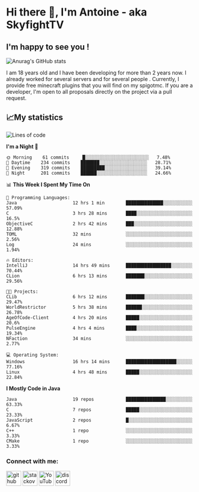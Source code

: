 # Hi there 👋, I'm Antoine - aka SkyfightTV
## I'm happy to see you !
![Anurag's GitHub stats](https://github-readme-stats.vercel.app/api?username=SKyfightTV&show_icons=true&theme=dark&count_private=true&)

I am 18 years old and I have been developing for more than 2 years now. I already worked for several servers and for several people . Currently, I provide free minecraft plugins that you will find on my spigotmc.
If you are a developer, I'm open to all proposals directly on the project via a pull request.

## 📈My statistics
<!--START_SECTION:waka-->
![Lines of code](https://img.shields.io/badge/From%20Hello%20World%20I%27ve%20Written-810%20Thousand%20lines%20of%20code-blue)

**I'm a Night 🦉** 

```text
🌞 Morning    61 commits     █░░░░░░░░░░░░░░░░░░░░░░░░   7.48% 
🌆 Daytime    234 commits    ███████░░░░░░░░░░░░░░░░░░   28.71% 
🌃 Evening    319 commits    █████████░░░░░░░░░░░░░░░░   39.14% 
🌙 Night      201 commits    ██████░░░░░░░░░░░░░░░░░░░   24.66%

```


📊 **This Week I Spent My Time On** 

```text
💬 Programming Languages: 
Java                     12 hrs 1 min        ██████████████░░░░░░░░░░░   57.09% 
C                        3 hrs 28 mins       ████░░░░░░░░░░░░░░░░░░░░░   16.5% 
ObjectiveC               2 hrs 42 mins       ███░░░░░░░░░░░░░░░░░░░░░░   12.88% 
TOML                     32 mins             ░░░░░░░░░░░░░░░░░░░░░░░░░   2.56% 
Log                      24 mins             ░░░░░░░░░░░░░░░░░░░░░░░░░   1.94%

🔥 Editors: 
IntelliJ                 14 hrs 49 mins      █████████████████░░░░░░░░   70.44% 
CLion                    6 hrs 13 mins       ███████░░░░░░░░░░░░░░░░░░   29.56%

🐱‍💻 Projects: 
CLib                     6 hrs 12 mins       ███████░░░░░░░░░░░░░░░░░░   29.47% 
WorldRestrictor          5 hrs 38 mins       ██████░░░░░░░░░░░░░░░░░░░   26.78% 
AgeOfCode-Client         4 hrs 20 mins       █████░░░░░░░░░░░░░░░░░░░░   20.6% 
PulseEngine              4 hrs 4 mins        ████░░░░░░░░░░░░░░░░░░░░░   19.34% 
NFaction                 34 mins             ░░░░░░░░░░░░░░░░░░░░░░░░░   2.77%

💻 Operating System: 
Windows                  16 hrs 14 mins      ███████████████████░░░░░░   77.16% 
Linux                    4 hrs 48 mins       █████░░░░░░░░░░░░░░░░░░░░   22.84%

```

**I Mostly Code in Java** 

```text
Java                     19 repos            ███████████████░░░░░░░░░░   63.33% 
C                        7 repos             █████░░░░░░░░░░░░░░░░░░░░   23.33% 
JavaScript               2 repos             █░░░░░░░░░░░░░░░░░░░░░░░░   6.67% 
C++                      1 repo              ░░░░░░░░░░░░░░░░░░░░░░░░░   3.33% 
CMake                    1 repo              ░░░░░░░░░░░░░░░░░░░░░░░░░   3.33%

```



<!--END_SECTION:waka-->

### Connect with me:

[<img src='https://cdn.jsdelivr.net/npm/simple-icons@3.0.1/icons/github.svg' alt='github' height='40'>](https://github.com/SKyfightTV)  [<img src='https://cdn.jsdelivr.net/npm/simple-icons@3.0.1/icons/stackoverflow.svg' alt='stackoverflow' height='40'>](https://stackoverflow.com/users/16952856)  [<img src='https://cdn.jsdelivr.net/npm/simple-icons@3.0.1/icons/youtube.svg' alt='YouTube' height='40'>](https://www.youtube.com/channel/UCjzzQNjlBr-AZ5j1A8lMMKw)  [<img src='https://cdn.jsdelivr.net/npm/simple-icons@3.0.1/icons/discord.svg' alt='discord' height='40'>](https://discord.gg/u8yzVac)  
